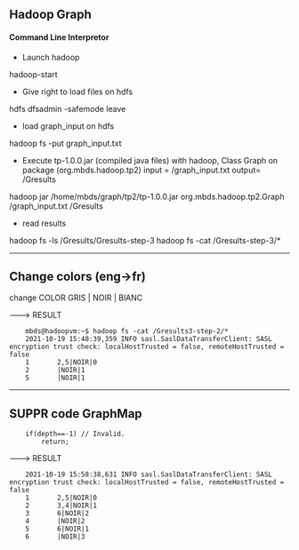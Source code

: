 
## Hadoop Graph

#### Command Line Interpretor


* Launch hadoop

hadoop-start

* Give right to load files on hdfs

hdfs dfsadmin -safemode leave

* load graph_input on hdfs

hadoop fs -put graph_input.txt

* Execute tp-1.0.0.jar (compiled java files) with hadoop, Class Graph on package (org.mbds.hadoop.tp2) input = /graph_input.txt output= /Gresults

hadoop jar /home/mbds/graph/tp2/tp-1.0.0.jar org.mbds.hadoop.tp2.Graph /graph_input.txt /Gresults

* read results

hadoop fs -ls /Gresults/Gresults-step-3
hadoop fs -cat /Gresults-step-3/*


-------------
Change colors (eng->fr)
-------------

change COLOR GRIS | NOIR | BlANC

---> RESULT

		mbds@hadoopvm:~$ hadoop fs -cat /Gresults3-step-2/*
		2021-10-19 15:48:39,359 INFO sasl.SaslDataTransferClient: SASL encryption trust check: localHostTrusted = false, remoteHostTrusted = false
		1       2,5|NOIR|0
		2       |NOIR|1
		5       |NOIR|1

-------------
SUPPR code GraphMap
-------------


		if(depth==-1) // Invalid.
			return;


---> RESULT

		2021-10-19 15:58:38,631 INFO sasl.SaslDataTransferClient: SASL encryption trust check: localHostTrusted = false, remoteHostTrusted = false
		1       2,5|NOIR|0
		2       3,4|NOIR|1
		3       6|NOIR|2
		4       |NOIR|2
		5       6|NOIR|1
		6       |NOIR|3
